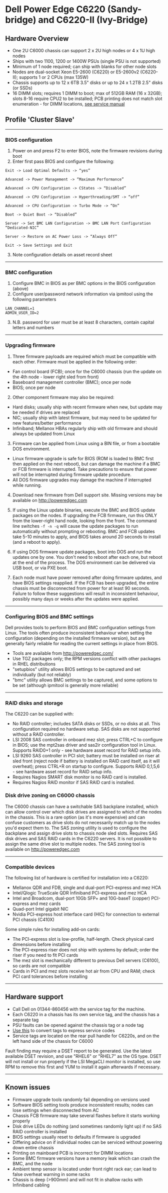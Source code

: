 # Dell Power Edge C6220 (Sandy-bridge) and C6220-II (Ivy-Bridge)

## Hardware Overview

 * One 2U C6000 chassis can support 2 x 2U high nodes or 4 x 1U high nodes
 * Ships with two 1100, 1200 or 1400W PSUs (single PSU is not supported)
 * Minimum of 1 node required; can ship with blanks for other node slots
 * Nodes are dual-socket Xeon E5-2600 (C6220) or E5-2600v2 (C6220-II); supports 1 or 2 CPUs (max 135W)
 * Chassis supports up to 12 x 6TB 3.5" disks or up to 24 x 1.2TB 2.5" disks (or SSDs)
 * 16 DIMM slots; requires 1 DIMM to boot; max of 512GB RAM (16 x 32GB); slots 8-16 require CPU2 to be installed; PCB printing does not match slot enumeration - for DIMM locations, [see service manual](ftp://ftp.dell.com/Manuals/all-products/esuprt_ser_stor_net/esuprt_cloud_products/poweredge-c6220-2_Owner%27s%20Manual_en-us.pdf) 


## Profile 'Cluster Slave'

***
### BIOS configuration
1. Power on and press F2 to enter BIOS, note the firmware revisions during boot
2. Enter first pass BIOS and configure the following:
```
Exit -> Load Optimal Defaults -> “yes”
```
```
Advanced -> Power Management -> “Maximum Performance”
```
```
Advanced -> CPU Configuration -> C­States -> “Disabled”
```
```
Advanced -> CPU Configuration -> Hyperthreading/SMT -> “off”
```
```
Advanced -> CPU Configuration -> Turbo Mode -> “On”
```
```
Boot -> Quiet Boot -> “Disabled”
```
```
Server -> Set BMC LAN Configuration -> BMC LAN Port Configuration “Dedicated-NIC”
```
```
Server -> Restore on AC Power Loss -> “Always Off”
```
```
Exit -> Save Settings and Exit
```
3. Note configuration details on asset record sheet

***
### BMC configuration

1. Configure BMC in BIOS as per BMC options in the BIOS configuration (above)
2. Configure user/password network information via ipmitool using the following parameters
```
LAN_CHANNEL=1
ADMIN_USER_ID=2
```
3. N.B. password for user must be at least 8 characters, contain capital letters and numbers

***
### Upgrading firmware

1. Three firmware payloads are required which must be compatible with each other. Firmware must be applied in the following order:
 * Fan control board (FCB); once for the C6000 chassis (run the update on the 4th node - lower right sled from front)
 * Baseboard management controller (BMC); once per node
 * BIOS; once per node

2. Other component firmware may also be required:
 * Hard disks; usually ship with recent firmware when new, but update may be needed if drives are replaced
 * NIC; usually ship with latest firmware, but may need to be updated for new features/better performance
 * Infiniband; Mellanox HBAs regularly ship with old firmware and should always be updated from Linux

3. Firmware can be applied from Linux using a BIN file, or from a bootable DOS environment. 
 * Linux firmware upgrade is safe for BIOS (ROM is loaded to BMC first then applied on the next reboot), but can damage the machine if a BMC or FCB firmware is interrupted. Take precautions to ensure that power will not be interrupted during firmware update procedure. 
 * All DOS firmware upgrades may damage the machine if interrupted while running. 

4. Download new firmware from Dell support site. Missing versions may be available on http://poweredgec.com

5. If using the Linux update binaries, execute the BMC and BIOS update packages on the nodes. If upgrading the FCB firmware, run this ONLY from the lower-right hand node, looking from the front. The command line switches `-f -n -q` will cause the update packages to run automatically without prompting or rebooting. BMC and FCB updates take 5-10 minutes to apply, and BIOS takes around 20 seconds to install (and a reboot to apply). 

6. If using DOS firmware update packages, boot into DOS and run the updates one by one. You don't need to reboot after each one, but reboot at the end of the process. The DOS environment can be delivered via USB boot, or via PXE boot. 

7. Each node must have power removed after doing firmware updates, and have BIOS settings reapplied. If the FCB has been upgraded, the entire chassis must be disconnected from power for at least 90 seconds. Failure to follow these suggestions will result in inconsistent behaviour, possibly many days or weeks after the updates were applied. 

***
### Configuring BIOS and BMC settings 

Dell provides tools to perform BIOS and BMC configuration settings from Linux. The tools often produce inconsistent behaviour when setting the configuration (depending on the installed firmware version), but are generally fairly reliable for reading the current settings in place from BIOS. 

 * Tools are available from http://poweredgec.com/
 * Use TGZ packages only; the RPM versions conflict with other packages in RHEL distributions
 * "setupbios" utility allows BIOS settings to be captured and set individually (but not reliably)
 * "bmc" utility allows BMC settings to be captured, and some options to be set (although ipmitool is generally more reliable)

***
### RAID disks and storage

The C6220 can be supplied with:

 * No RAID controller; includes SATA disks or SSDs, or no disks at all. This configuration required no hardware setup. SAS disks are not supported without a RAID controller. 
 * LSI 2008 SAS controller in onboard mez slot; press CTRL+C to configure in BIOS; use the mpt2sas driver and sas2ir configuration tool in Linux. Supports RAID0+1 only - see hardware asset record for RAID setup info.
 * LSI 9260 SAS controller in PCI slot; battery must be installed on riser at sled front (reject node if battery is installed on RAID card itself, as it will overheat); press CTRL+R on startup to configure.  Supports RAID 0,1,5,6 - see hardware asset record for RAID setup info.
 * Requires Nagios SMART disk monitor is no RAID card is installed. 
 * Requires Nagios RAID monitor if SAS RAID card is installed. 

### Disk drive zoning on C6000 chassis

The C6000 chassis can have a switchable SAS backplane installed, which can allow control over which disk drives are assigned to which of the nodes in the chassis. This is a rare option (as it's more expensive) and can confuse customers as drive slots do not necessarily match up to the nodes you'd expect them to. The SAS zoning utility is used to configure the backplane and assign drive slots to chassis node sled slots. Requires SAS disk drives and SAS RAID cards in the C6220 servers. It is not possible to assign the same drive slot to multiple nodes. The SAS zoning tool is available on http://poweredgec.com

***
### Compatible devices

The following list of hardware is certified for installation into a C6220:
 * Mellanox QDR and FDB, single and dual-port PCI-express and mez HCA
 * Intel/Qlogic TrueScale QDR Infiniband PCI-express and mez HCA
 * Intel and Broadcom, dual-port 10Gb SFP+ and 10G-baseT (copper) PCI-express and mez cards
 * Quad-port Intel gigabit NIC 
 * Nvidia PCI-express host interface card (HIC) for connection to external PCI chassis (C410X)

Some simple rules for installing add-on cards:
 * The PCI-express slot is low-profile, half-length. Check physical card dimensions before installing
 * The PCI-express riser does not ship with systems by default; order the riser if you need to fit PCI cards
 * The mez slot is mechanically different to previous Dell servers (C6100), so cards are not compatible
 * Cards in PCI and mez slots receive hot air from CPU and RAM; check PCI card tolerances before installing

***
## Hardware support

 * Call Dell on 01344-860456 with the service tag for the machine.
 * Each C6220 in a chassis has its own service tag, and the chassis has a separate tag
 * PSU faults can be opened against the chassis tag or a node tag
 * [Use this](http://creativyst.com/Doc/Articles/HT/Dell/DellNumb.htm) to convert tags to express service codes
 * Service tags are located on the rear pull handle for C6220s, and on the left hand side of the chassis for C6000

Fault finding may require a DSET report to be generated. Use the latest available DSET revision, and use "RHEL6" or "RHEL7" as the OS type. DSET will not install or run properly if the LSI MegaCLI monitor is installed, so use RPM to remove this first and YUM to install it again afterwards if necessary.

***
## Known issues
 
 * Firmware upgrade tools randomly fail depending on versions used
 * Software BIOS setting tools produce inconsistent results; nodes can lose settings when disconnected from AC
 * Chassis FCB firmware may take several flashes before it starts working properly
 * Disk drive LEDs do nothing (and sometimes randomly light up) if no SAS RAID controller is installed
 * BIOS settings usually reset to defaults if firmware is upgraded
 * Differing advice on if individual nodes can be serviced without powering down entire chassis
 * Printing on mainboard PCB is incorrect for DIMM locations
 * Some BMC firmware versions have a memory leak which can crash the BMC, and the node
 * Ambient temp sensor is located under front right rack ear; can lead to false overheat warning in some racks
 * Chassis is deep (>900mm) and will not fit in shallow racks with Infiniband cabling